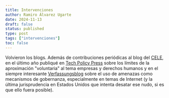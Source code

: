 ```yaml
---
title: Intervenciones
author: Ramiro Álvarez Ugarte
date: 2024-11-13
draft: false
status: published 
type: post
tags: ["intervenciones"]
toc: false
---
```


Volvieron los blogs. Además de contribuciones periódicas al blog del [CELE](https://observatoriolegislativocele.com/author/ramiro-alvarez-ugarte/), en el último año publiqué en [Tech Policy Press](https://www.techpolicy.press/from-soft-law-to-hard-law-human-rights-impact-assessments-in-the-digital-services-act-era/) sobre los límites de la aproximación "voluntaria" al tema empresas y derechos humanos y en el siempre interesante [Verfassungsblog](https://verfassungsblog.de/ruling-by-bullying/) sobre el uso de amenazas como mecanismos de gobernanza, especialmente en temas de Internet (y la última jurisprudencia en Estados Unidos que intenta desatar ese nudo, si es que ello fuera posible). 



